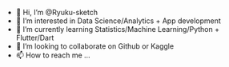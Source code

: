 - 👋 Hi, I’m @Ryuku-sketch
- 👀 I’m interested in Data Science/Analytics + App development
- 🌱 I’m currently learning Statistics/Machine Learning/Python + Flutter/Dart
- 💞️ I’m looking to collaborate on Github or Kaggle
- 📫 How to reach me ...

